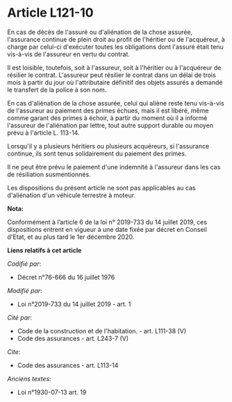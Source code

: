 # Article L121-10

En cas de décès de l'assuré ou d'aliénation de la chose assurée, l'assurance continue de plein droit au profit de l'héritier
ou de l'acquéreur, à charge par celui-ci d'exécuter toutes les obligations dont l'assuré était tenu vis-à-vis de l'assureur
en vertu du contrat. 

Il est loisible, toutefois, soit à l'assureur, soit à l'héritier ou à l'acquéreur de résilier le contrat. L'assureur peut
résilier le contrat dans un délai de trois mois à partir du jour où l'attributaire définitif des objets assurés a demandé le
transfert de la police à son nom. 

En cas d'aliénation de la chose assurée, celui qui aliène reste tenu vis-à-vis de l'assureur au paiement des primes échues,
mais il est libéré, même comme garant des primes à échoir, à partir du moment où il a informé l'assureur de l'aliénation par
lettre, tout autre support durable ou moyen prévu à l'article L. 113-14. 

Lorsqu'il y a plusieurs héritiers ou plusieurs acquéreurs, si l'assurance continue, ils sont tenus solidairement du paiement
des primes. 

Il ne peut être prévu le paiement d'une indemnité à l'assureur dans les cas de résiliation susmentionnés. 

Les dispositions du présent article ne sont pas applicables au cas d'aliénation d'un véhicule terrestre à moteur.

**Nota:**

Conformément à l’article 6 de la loi n° 2019-733 du 14 juillet 2019, ces dispositions entrent en vigueur à une date fixée par
décret en Conseil d'Etat, et au plus tard le 1er décembre 2020.

**Liens relatifs à cet article**

_Codifié par_:

  - Décret n°76-666 du 16 juillet 1976

_Modifié par_:

  - Loi n°2019-733 du 14 juillet 2019 - art. 1

_Cité par_:

  - Code de la construction et de l'habitation. - art. L111-38 (V)
  - Code des assurances - art. L243-7 (V)

_Cite_:

  - Code des assurances - art. L113-14

_Anciens textes_:

  - Loi n°1930-07-13 art. 19
